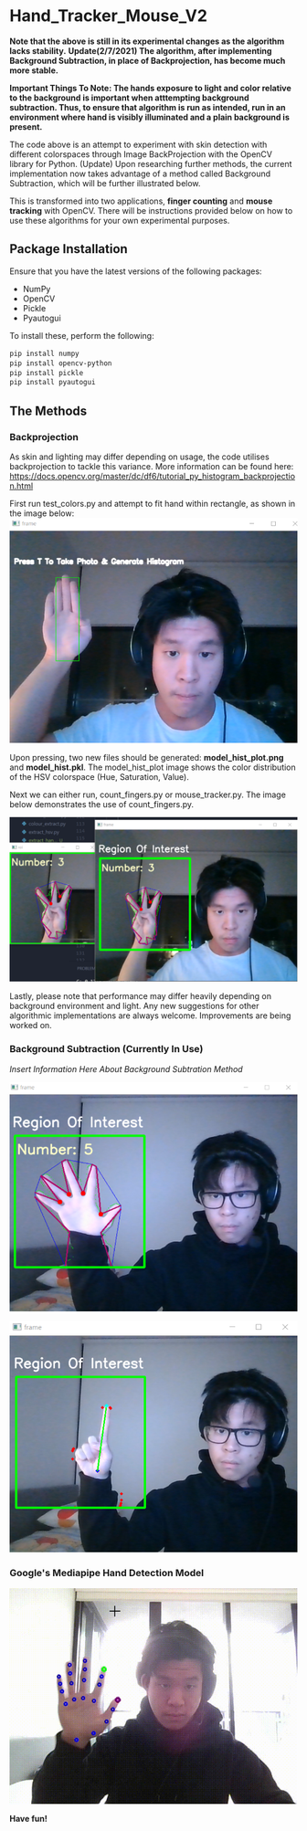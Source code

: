 # Hand_Tracker_Mouse_V2

**Note that the above is still in its experimental changes as the algorithm lacks stability.**
**Update(2/7/2021) The algorithm, after implementing Background Subtraction, in place of Backprojection, has become much more stable.**

**Important Things To Note: The hands exposure to light and color relative to the background is important when atttempting background subtraction. Thus, to ensure that algorithm is run as intended, run in an environment where hand is visibly illuminated and a plain background is present.**

The code above is an attempt to experiment with skin detection with different colorspaces through Image BackProjection with the OpenCV library for Python. (Update) Upon researching further methods, the current implementation now takes advantage of a method called Background Subtraction, which will be further illustrated below.

This is transformed into two applications, **finger counting** and **mouse tracking** with OpenCV. There will be instructions provided below on how to use these algorithms for your own experimental purposes.

## Package Installation

Ensure that you have the latest versions of the following packages:
* NumPy
* OpenCV
* Pickle
* Pyautogui

To install these, perform the following:
```bash
pip install numpy
pip install opencv-python
pip install pickle
pip install pyautogui
```

## The Methods

### Backprojection

As skin and lighting may differ depending on usage, the code utilises backprojection to tackle this variance. More information can be found here: https://docs.opencv.org/master/dc/df6/tutorial_py_histogram_backprojection.html

First run test_colors.py and attempt to fit hand within rectangle, as shown in the image below:
![Extract Histogram For BackProjection](/images/showing_extract_histogram.png)

Upon pressing, two new files should be generated: **model_hist_plot.png** and **model_hist.pkl**. The model_hist_plot image shows the color distribution of the HSV colorspace (Hue, Saturation, Value).

Next we can either run, count_fingers.py or mouse_tracker.py. The image below demonstrates the use of count_fingers.py.

![Using Count_Fingers.py](/images/counting_fingers.png)

Lastly, please note that performance may differ heavily depending on background environment and light. Any new suggestions for other algorithmic implementations are always welcome. Improvements are being worked on.

### Background Subtraction (Currently In Use)

*Insert Information Here About Background Subtration Method*

![Using Count_Fingers.py](/images/[Subtract]counting_fingers.png)

![Using Count_Fingers.py](/images/[Subtract]mouse_tracker.png)

### Google's Mediapipe Hand Detection Model

![Google's Hand Model Detection In Action](/images/google_mediapipe_hand_tracking.gif)

**Have fun!**




